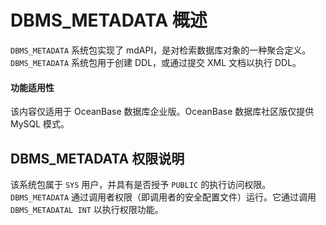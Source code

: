 DBMS_METADATA 概述 
=====================================

`DBMS_METADATA` 系统包实现了 mdAPI，是对检索数据库对象的一种聚合定义。`DBMS_METADATA` 系统包用于创建 DDL，或通过提交 XML 文档以执行 DDL。

  <main id="notice" >
    <h4>功能适用性</h4>
    <p>该内容仅适用于 OceanBase 数据库企业版。OceanBase 数据库社区版仅提供 MySQL 模式。</p>
  </main>

DBMS_METADATA 权限说明
---------------------------

该系统包属于 `SYS` 用户，并具有是否授予 `PUBLIC` 的执行访问权限。`DBMS_METADATA` 通过调用者权限（即调用者的安全配置文件）运行。它通过调用 `DBMS_METADATAL INT` 以执行权限功能。


